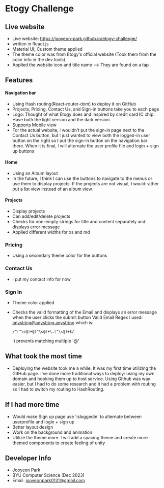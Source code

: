 Etogy Challenge
=============

## Live website
* Live website: <https://jooyeon-park.github.io/etogy-challenge/>
* written in React.js
* Material UI, Custom theme applied
* The theme color was from Etogy's official website (Took them from the color info in the dev tools)
* Applied the website icon and title name --> They are found on a tap

## Features
#### Navigation bar
- Using Hash routing(React-router-dom) to deploy it on GitHub
- Projects, Pricing, Contact Us, and Sign-in buttons take you to each page
- Logo: Thought of what Etogy does and inspired by credit card IC chip. Have both the light version and the dark version.
- Supports Mobile view
- For the actual website, I wouldn't put the sign-in page next to the Contact Us button, but I just wanted to view both the logged-in user button on the right so I put the sign-in button on the navigation bar there. When it is final, I will alternate the user profile file and login + sign up buttons

#### Home
- Using an Album layout
- In the future, I think I can use the buttons to navigate to the menus or use them to display projects. If the projects are not visual, I would rather put a list view instead of an album view.

#### Projects
- Display projects
- Can add/edit/delete projects
- Checks for non-empty strings for title and content separately and displays error message
- Applied different widths for xs and md

### Pricing
- Using a secondary theme color for the buttons

### Contact Us
- I put my contact info for now

### Sign In
- Theme color applied
- Checks the valid formatting of the Email and displays an error message when the user clicks the submit button 
  Valid Email Regex I used: anystring@anystring.anystring
  which is:
  
      /^[^\s@]+@[^\s@]+\.[^\s@]+$/
  
  It prevents matching multiple '@'

## What took the most time
- Deploying the website took me a while. It was my first time utilizing the GitHub page. I've done more traditional ways to deploy: using my own domain and hooking them up to host service. Using Github was way easier, but I had to do some research and it had a problem with routing so I had to switch my routing to HashRouting.

## If I had more time
- Would make Sign up page use 'isloggedin' to alternate between userprofile and login + sign up
- Better layout design
- Work on the background and animation
- Utilize the theme more. I will add a spacing theme and create more themed components to create feeling of unity

## Developer Info
- Jooyeon Park
- BYU Computer Science (Dec 2023)
- Email: jooyeonpark0131@gmail.com
  
